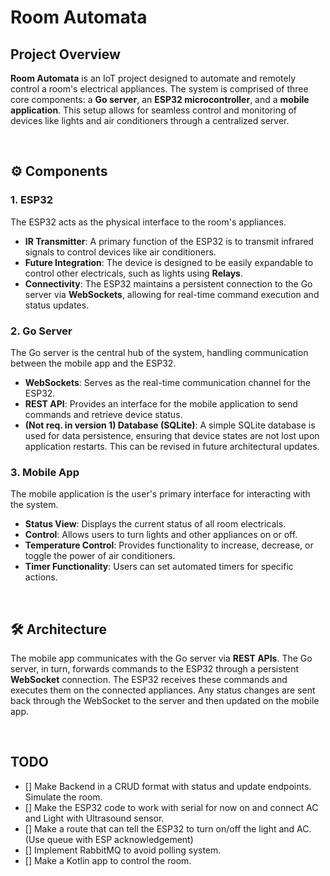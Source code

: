 # Room Automata

## Project Overview
**Room Automata** is an IoT project designed to automate and remotely control a room's electrical appliances. The system is comprised of three core components: a **Go server**, an **ESP32 microcontroller**, and a **mobile application**. This setup allows for seamless control and monitoring of devices like lights and air conditioners through a centralized server.

<br>

## ⚙️ Components

### 1. ESP32
The ESP32 acts as the physical interface to the room's appliances.

- **IR Transmitter**: A primary function of the ESP32 is to transmit infrared signals to control devices like air conditioners.
- **Future Integration**: The device is designed to be easily expandable to control other electricals, such as lights using **Relays**.
- **Connectivity**: The ESP32 maintains a persistent connection to the Go server via **WebSockets**, allowing for real-time command execution and status updates.

### 2. Go Server
The Go server is the central hub of the system, handling communication between the mobile app and the ESP32.

- **WebSockets**: Serves as the real-time communication channel for the ESP32.
- **REST API**: Provides an interface for the mobile application to send commands and retrieve device status.
- **(Not req. in version 1) Database (SQLite)**: A simple SQLite database is used for data persistence, ensuring that device states are not lost upon application restarts. This can be revised in future architectural updates.

### 3. Mobile App
The mobile application is the user's primary interface for interacting with the system.

- **Status View**: Displays the current status of all room electricals.
- **Control**: Allows users to turn lights and other appliances on or off.
- **Temperature Control**: Provides functionality to increase, decrease, or toggle the power of air conditioners.
- **Timer Functionality**: Users can set automated timers for specific actions.

<br>

## 🛠️ Architecture



The mobile app communicates with the Go server via **REST APIs**. The Go server, in turn, forwards commands to the ESP32 through a persistent **WebSocket** connection. The ESP32 receives these commands and executes them on the connected appliances. Any status changes are sent back through the WebSocket to the server and then updated on the mobile app.

<br>


## TODO
- [] Make Backend in a CRUD format with status and update endpoints. Simulate the room.
- [] Make the ESP32 code to work with serial for now on and connect AC and Light with Ultrasound sensor.
- [] Make a route that can tell the ESP32 to turn on/off the light and AC. (Use queue with ESP acknowledgement)
- [] Implement RabbitMQ to avoid polling system.
- [] Make a Kotlin app to control the room.